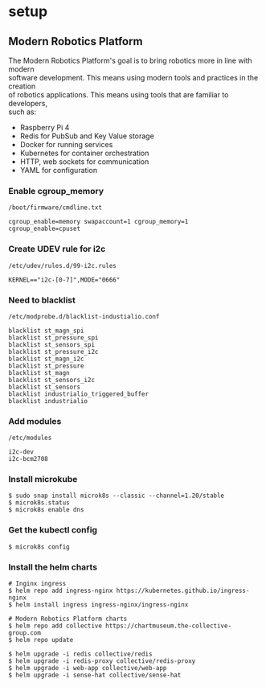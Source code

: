 # setup

## Modern Robotics Platform 
The Modern Robotics Platform's goal is to bring robotics more in line with modern  
software development. This means using modern tools and practices in the creation  
of robotics applications. This means using tools that are familiar to developers,  
such as:  
- Raspberry Pi 4
- Redis for PubSub and Key Value storage  
- Docker for running services  
- Kubernetes for container orchestration  
- HTTP, web sockets for communication
- YAML for configuration


### Enable cgroup_memory
`/boot/firmware/cmdline.txt`
```
cgroup_enable=memory swapaccount=1 cgroup_memory=1 cgroup_enable=cpuset
```

### Create UDEV rule for i2c
`/etc/udev/rules.d/99-i2c.rules`
```
KERNEL=="i2c-[0-7]",MODE="0666"
```

### Need to blacklist 
`/etc/modprobe.d/blacklist-industialio.conf`
```
blacklist st_magn_spi
blacklist st_pressure_spi
blacklist st_sensors_spi
blacklist st_pressure_i2c
blacklist st_magn_i2c
blacklist st_pressure
blacklist st_magn
blacklist st_sensors_i2c
blacklist st_sensors
blacklist industrialio_triggered_buffer
blacklist industrialio
```

### Add modules 
`/etc/modules`  
```
i2c-dev  
i2c-bcm2708  
```

### Install microkube
```
$ sudo snap install microk8s --classic --channel=1.20/stable
$ microk8s.status
$ microk8s enable dns
```

### Get the kubectl config
```
$ microk8s config
```

### Install the helm charts 
```
# Inginx ingress
$ helm repo add ingress-nginx https://kubernetes.github.io/ingress-nginx
$ helm install ingress ingress-nginx/ingress-nginx

# Modern Robotics Platform charts
$ helm repo add collective https://chartmuseum.the-collective-group.com
$ helm repo update

$ helm upgrade -i redis collective/redis
$ helm upgrade -i redis-proxy collective/redis-proxy
$ helm upgrade -i web-app collective/web-app
$ helm upgrade -i sense-hat collective/sense-hat
```
